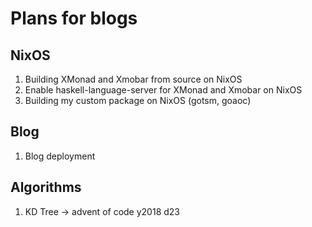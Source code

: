 # Plans for blogs

## NixOS
1. Building XMonad and Xmobar from source on NixOS
2. Enable haskell-language-server for XMonad and Xmobar on NixOS
3. Building my custom package on NixOS (gotsm, goaoc)

## Blog
1. Blog deployment

## Algorithms
1. KD Tree -> advent of code y2018 d23
